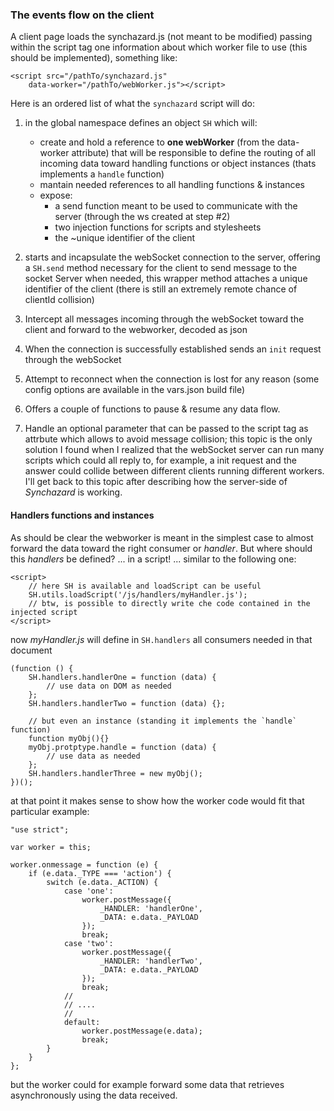 ### The events flow on the client

A client page loads the synchazard.js (not meant to be modified) passing within the script tag one information about which worker file to use (this should be implemented), something like: 
```
<script src="/pathTo/synchazard.js"
    data-worker="/pathTo/webWorker.js"></script>
```
Here is an ordered list of what the `synchazard` script will do: 
1) in the global namespace defines an object `SH` which will:
    - create and hold a reference to **one webWorker** (from the data-worker attribute) that will be responsible to define the routing of all incoming data toward handling functions or object instances (thats implements a `handle` function)
    - mantain needed references to all handling functions & instances
    - expose:
        - a send function meant to be used to communicate with the server (through the ws created at step #2)
        - two injection functions for scripts and stylesheets
        - the ~unique identifier of the client

2) starts and incapsulate the webSocket connection to the server, offering a `SH.send` method necessary for the client to send message to the socket Server when needed, this wrapper method attaches a unique identifier of the client (there is still an extremely remote chance of clientId collision)
3) Intercept all messages incoming through the webSocket toward the client and forward to the webworker, decoded as json
4) When the connection is successfully established sends an `init` request through the webSocket
5) Attempt to reconnect when the connection is lost for any reason (some config options are available in the vars.json build file) 
6) Offers a couple of functions to pause & resume any data flow. 
7) Handle an optional parameter that can be passed to the script tag as attrbute which allows to avoid message collision; this topic is the only solution I found when I realized that the webSocket server can run many scripts which could all reply to, for example, a init request and the answer could collide between different clients running different workers. I'll get back to this topic after describing how the server-side of _Synchazard_ is working. 

#### Handlers functions and instances
As should be clear the webworker is meant in the simplest case to almost forward the data toward the right consumer or _handler_. But where should this _handlers_ be defined? ... in a script! ... similar to the following one:
```
<script>
    // here SH is available and loadScript can be useful    
    SH.utils.loadScript('/js/handlers/myHandler.js');
    // btw, is possible to directly write che code contained in the injected script
</script>
```
now _myHandler.js_ will define in `SH.handlers` all consumers needed in that document

```
(function () {
    SH.handlers.handlerOne = function (data) {
        // use data on DOM as needed
    };
    SH.handlers.handlerTwo = function (data) {};
    
    // but even an instance (standing it implements the `handle` function)
    function myObj(){}
    myObj.protptype.handle = function (data) {
        // use data as needed
    };
    SH.handlers.handlerThree = new myObj();
})();
```

at that point it makes sense to show how the worker code would fit that particular example:

```
"use strict";

var worker = this;

worker.onmessage = function (e) {
    if (e.data._TYPE === 'action') {
        switch (e.data._ACTION) {
            case 'one':
                worker.postMessage({
                    _HANDLER: 'handlerOne',
                    _DATA: e.data._PAYLOAD
                });
                break;
            case 'two':
                worker.postMessage({
                    _HANDLER: 'handlerTwo',
                    _DATA: e.data._PAYLOAD
                });
                break;
            //
            // ....
            //
            default:
                worker.postMessage(e.data);
                break;
        }
    }
};
```
but the worker could for example forward some data that retrieves asynchronously using the data received.